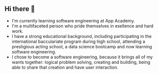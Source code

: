 ## Hi there 👋
- I'm currently learning software engineering at App Academy.
- I'm a multifaceted person who pride themselves in exellence and hard work.
- I have a strong educational background, including participating in the international bacculariate program during high school, attending a prestigious acting school, a data science bootcamp and now learning software engineering.
- I chose to become a software engineering, because it brings all of my wants together: logical problem solving, creating and building, being able to share that creation and have user interaction. 
 
<!--
**RoseMontoya/RoseMontoya** is a ✨ _special_ ✨ repository because its `README.md` (this file) appears on your GitHub profile.

Here are some ideas to get you started:

- 🔭 I’m currently working on ...
- 🌱 I’m currently learning ...
- 👯 I’m looking to collaborate on ...
- 🤔 I’m looking for help with ...
- 💬 Ask me about ...
- 📫 How to reach me: ...
- 😄 Pronouns: ...
- ⚡ Fun fact: ...
-->
